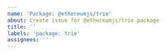 ```yaml
---
name: 'Package: @ethereumjs/trie'
about: Create issue for @ethereumjs/trie package
title: ''
labels: 'package: trie'
assignees: ''
---
```

